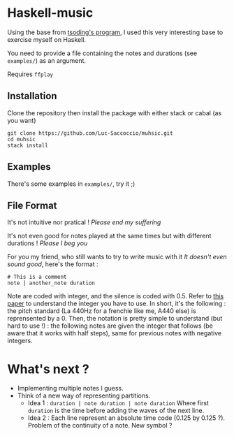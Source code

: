 # Haskell-music

Using the base from [tsoding's program](https://github.com/tsoding/haskell-music), I used this very interesting base to exercise myself on Haskell.

You need to provide a file containing the notes and durations (see `examples/`) as an argument.

Requires `ffplay`

## Installation

Clone the repository then install the package with either stack or cabal (as you want)
```
git clone https://github.com/Luc-Saccoccio/muhsic.git
cd muhsic
stack install
```

## Examples

There's some examples in `examples/`, try it ;)

## File Format

It's not intuitive nor pratical ! *Please end my suffering*

It's not even good for notes played at the same times but with different durations ! *Please I beg you*

For you my friend, who still wants to try to write music with it *It doesn't even sound good*, here's the format :
```
# This is a comment
note | another_note duration
```
Note are coded with integer, and the silence is coded with 0.5. Refer to [this paper](https://pages.mtu.edu/~suits/NoteFreqCalcs.html) to understand the integer you have to use. In short, it's the following : the pitch standard (La 440Hz for a frenchie like me, A440 else) is reprensented by a 0. Then, the notation is pretty simple to understand (but hard to use !) : the following notes are given the integer that follows (be aware that it works with half steps), same for previous notes with negative integers.

# What's next ?
- Implementing multiple notes I guess.
- Think of a new way of representing partitions.
  * Idea 1 : `duration | note duration | note duration`
  	Where first `duration` is the time before adding the waves of the next line.
  * Idea 2 : Each line represent an absolute time code (0.125 by 0.125 ?). Problem of the continuity of a note. New symbol ?
